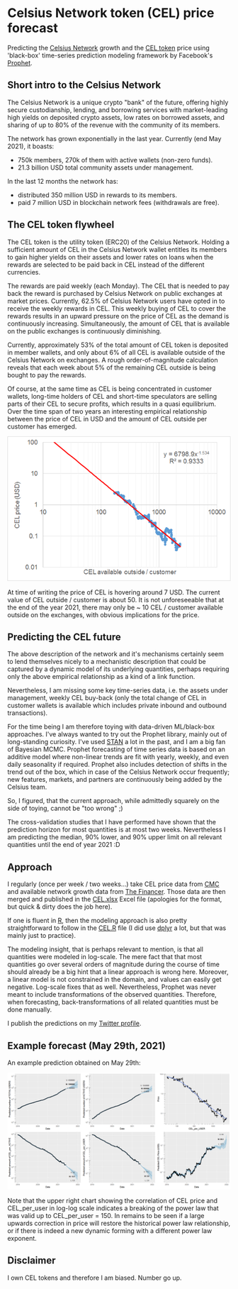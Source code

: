 # Celsius Network token (CEL) price forecast
Predicting the [Celsius Network](https://celsius.network) growth and the [CEL token](https://celsius.network/cel-token-explained/) price using 'black-box' time-series prediction modeling framework by Facebook's [Prophet](https://facebook.github.io/prophet/).

## Short intro to the Celsius Network

The Celsius Network is a unique crypto "bank" of the future, offering highly secure custodianship, lending, and borrowing services with market-leading high yields on deposited crypto assets, low rates on borrowed assets, and sharing of up to 80% of the revenue with the community of its members. 

The network has grown exponentially in the last year. Currently (end May 2021), it boasts:

- 750k members, 270k of them with active wallets (non-zero funds).
- 21.3 billion USD total community assets under management.

In the last 12 months the network has:

- distributed 350 million USD in rewards to its members.
- paid 7 million USD in blockchain network fees (withdrawals are free).

## The CEL token flywheel 

The CEL token is the utility token (ERC20) of the Celsius Network. Holding a sufficient amount of CEL in the Celsius Network wallet entitles its members to gain higher yields on their assets and lower rates on loans when the rewards are selected to  be paid back in CEL instead of the different currencies. 

The rewards are paid weekly (each Monday). The CEL that is needed to pay back the reward is purchased by Celsius Network on public exchanges at market prices. Currently, 62.5% of Celsius Network users have opted in to receive the weekly rewards in CEL. This weekly buying of CEL to cover the rewards results in an upward pressure on the price of CEL as the demand is continuously increasing. Simultaneously, the amount of CEL that is available on the public exchanges is continuously diminishing.

Currently, approximately 53% of the total amount of CEL token is deposited in member wallets, and only about 6% of all CEL is available outside of the Celsius Network on exchanges. A rough order-of-magnitude calculation reveals that each week about 5% of the remaining CEL outside is being bought to pay the rewards. 

Of course, at the same time as CEL is being concentrated in customer wallets, long-time holders of CEL and short-time speculators are selling parts of their CEL to secure profits, which results in a quasi equilibrium. Over the time span of two years an interesting empirical relationship between the price of CEL in USD and the amount of CEL outside per customer has emerged.

![](img/correlation.png)

At time of writing the price of CEL is hovering around 7 USD. The current value of CEL outside / customer is about 50. It is not unforeseeable that at the end of the year 2021, there may only be ~ 10 CEL / customer available outside on the exchanges, with obvious implications for the price.

## Predicting the CEL future

The above description of the network and it's mechanisms certainly seem to lend themselves nicely to a mechanistic description that could be captured by a dynamic model of its underlying quantities, perhaps requiring only the above empirical relationship as a kind of a link function.

Nevertheless, I am missing some key time-series data, i.e. the assets under management, weekly CEL buy-back (only the total change of CEL in customer wallets is available which includes private inbound and outbound transactions).

For the time being I am therefore toying with data-driven ML/black-box approaches. I've always wanted to try out the Prophet library, mainly out of long-standing curiosity. I've used [STAN](https://mc-stan.org/) a lot in the past, and I am a big fan of Bayesian MCMC. Prophet forecasting of time series data is based on an additive model where non-linear trends are fit with yearly, weekly, and even daily seasonality if required. Prophet also includes  detection of shifts in the trend out of the box, which in case of the Celsius Network occur frequently; new features, markets, and partners are continuously being added by the Celsius team. 

So, I figured, that the current approach, while admittedly squarely on the side of toying, cannot be "too wrong" ;) 

The cross-validation studies that I have performed have shown that the prediction horizon for most quantities is at most two weeks. Nevertheless I am predicting the median, 90% lower, and 90% upper limit on all relevant quantities until the end of year 2021 :D

## Approach

I regularly (once per week / two weeks...) take CEL price data from [CMC](https://coinmarketcap.com/currencies/celsius/historical-data/) and available network growth data from [The Financer](https://www.thefinancer.org/?page=coin&id=celsius-degree-token). Those data are then merged and published in the [CEL.xlsx](CEL.xlsx) Excel file (apologies for the format, but quick & dirty does the job here).

If one is fluent in [R](https://www.r-project.org/), then the modeling approach is also pretty straightforward to follow in the [CEL.R](CEL.R) file (I did use [dplyr](https://dplyr.tidyverse.org/) a lot, but that was mainly just to practice).

The modeling insight, that is perhaps relevant to mention, is that all quantities were modeled in log-scale. The mere fact that that most quantities go over several orders of magnitude during the course of time should already be a big hint that a linear approach is wrong here. Moreover, a linear model is not constrained in the domain, and values can easily get negative. Log-scale fixes that as well. Nevertheless, Prophet was never meant to include transformations of the observed quantities. Therefore, when forecasting, back-transformations of all related quantities must be done manually.

I publish the predictions on my [Twitter profile](https://twitter.com/hmatejx).

## Example forecast (May 29th, 2021)

An example prediction obtained on May 29th:

![](img/example_prediction.png)

Note that the upper right chart showing the correlation of CEL price and CEL_per_user in log-log scale indicates a breaking of the power law that was valid up to CEL_per_user = 150. In remains to be seen if a large upwards correction in price will restore the historical power law relationship, or if there is indeed a new dynamic forming with a different power law exponent.

## Disclaimer

I own CEL tokens and therefore I am biased. Number go up.
